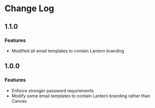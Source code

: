 # Change Log

## 1.1.0
### Features
* Modified all email templates to contain Lantern branding

## 1.0.0
### Features
* Enforce stronger password requirements
* Modify some email templates to contain Lantern branding rather than Canvas
